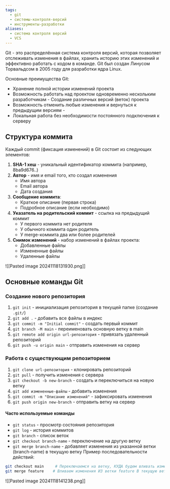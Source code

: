 ```yaml
---
tags:
  - git
  - системы-контроля-версий
  - инструменты-разработки
aliases:
  - система контроля версий
  - VCS
---
```

Git - это распределённая система контроля версий, которая позволяет отслеживать изменения в файлах, хранить историю этих изменений и эффективно работать с кодом в команде. Git был создан Линусом Торвальдсом в 2005 году для разработки ядра Linux. 

Основные преимущества Git: 
- Хранение полной истории изменений проекта 
- Возможность работать над проектом одновременно нескольким разработчикам - Создание различных версий (веток) проекта 
- Возможность отменить любые изменения и вернуться к предыдущим версиям - 
- Локальная работа без необходимости постоянного подключения к серверу
## Структура коммита
Каждый commit (фиксация изменений) в Git состоит из следующих элементов: 
1. **SHA-1 хеш** - уникальный идентификатор коммита (например, 8ba9d676..)
2. **Автор** - имя и email того, кто создал изменения
	- Имя автора 
	- Email автора 
	- Дата создания
3. **Сообщение коммита**: 
	- Краткое описание (первая строка) 
	- Подробное описание (если необходимо)
4. **Указатель на родительский коммит** - ссылка на предыдущий коммит 
	- У первого коммита нет родителя 
	- У обычного коммита один родитель
	- У merge-коммита два или более родителей 
5. **Снимок изменений** - набор изменений в файлах проекта: 
	- Добавленные файлы 
	- Измененные файлы 
	- Удаленные файлы

![[Pasted image 20241118131930.png]]
## Основные команды Git
### Создание нового репозитория
1. `git init` - инициализация репозитория в текущей папке (создание `.git/`)
2. `git add .` - добавить все файлы в индекс
3. `git commit -m "Initial commit"` - создать первый коммит
4. `git branch -M main` - переименовать основную ветку в main
5. `git remote add origin url-репозитория` - привязать удаленный репозиторий
6. `git push -u origin main` - отправить изменения на сервер
### Работа с существующим репозиторием
1. `git clone url-репозитория` - клонировать репозиторий
2. `git pull` - получить изменения с сервера
3. `git checkout -b new-branch` - создать и переключиться на новую ветку
4. `git add измененные-файлы` - добавить изменения
5. `git commit -m "Описание изменений"` - зафиксировать изменения
6. `git push origin new-branch` - отправить ветку на сервер
#### Часто используемые команды
- `git status` - просмотр состояния репозитория
- `git log` - история коммитов
- `git branch` - список веток
- `git checkout branch-name` - переключение на другую ветку
 - `git merge branch-name` - добавляет изменения из указанной ветки (branch-name) в текущую ветку
	Пример последовательности действий:
```bash
git checkout main     # Переключаемся на ветку, КУДА будем вливать изменения
git merge feature    # Вливаем изменения ИЗ ветки feature В текущую ветку (main)
```

![[Pasted image 20241118141238.png]]